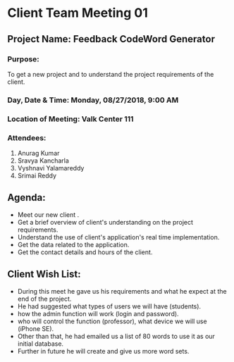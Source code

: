 # Client Team Meeting 01

## Project Name: Feedback CodeWord Generator

### Purpose: 
To get a new project and to understand the project requirements of the client.
### Day, Date & Time:	Monday, 08/27/2018, 9:00 AM
### Location of Meeting: Valk Center 111
### Attendees:	
1.	Anurag Kumar
2.	Sravya Kancharla
3.	Vyshnavi Yalamareddy 
4.  Srimai Reddy	

## Agenda:
-   Meet our new client .
-   Get a brief overview of client's understanding on the project requirements.
-	Understand the use of client's application's real time implementation.
-   Get the data related to the application.
-   Get the contact details and hours of the client.
   

## Client Wish List:

- During this meet he gave us his requirements and what he expect at the end of the project.
- He had suggested what types of users we will have (students).
- how the admin function will work (login and password).
- who will control the function (professor), what device we will use (iPhone SE).
- Other than that, he had emailed us a list of 80 words to use it as our initial database.
- Further in future he will create and give us more word sets.

